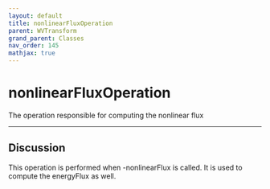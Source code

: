 ```yaml
---
layout: default
title: nonlinearFluxOperation
parent: WVTransform
grand_parent: Classes
nav_order: 145
mathjax: true
---
```


#  nonlinearFluxOperation

The operation responsible for computing the nonlinear flux


---

## Discussion
This operation is performed when -nonlinearFlux is called. It is
  used to compute the energyFlux as well.
